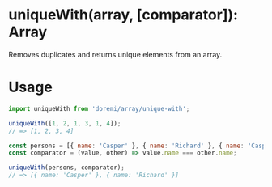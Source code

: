 # uniqueWith(array, [comparator]): Array

Removes duplicates and returns unique elements from an array.

# Usage

```js
import uniqueWith from 'doremi/array/unique-with';

uniqueWith([1, 2, 1, 3, 1, 4]);
// => [1, 2, 3, 4]

const persons = [{ name: 'Casper' }, { name: 'Richard' }, { name: 'Casper' }];
const comparator = (value, other) => value.name === other.name;

uniqueWith(persons, comparator);
// => [{ name: 'Casper' }, { name: 'Richard' }]
```


